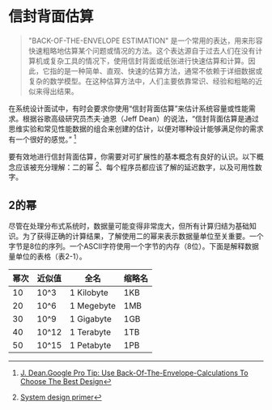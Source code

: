 # 信封背面估算

> "BACK-OF-THE-ENVELOPE ESTIMATION" 是一个常用的表达，用来形容快速粗略地估算某个问题或情况的方法。这个表达源自于过去人们在没有计算机或复杂工具的情况下，使用信封背面或纸张进行快速估算和计算。因此，它指的是一种简单、直观、快速的估算方法，通常不依赖于详细数据或复杂的数学模型。在这种估算方法中，人们主要依靠常识、经验和粗略的近似来得出结果。

在系统设计面试中，有时会要求你使用“信封背面估算”来估计系统容量或性能需求。根据谷歌高级研究员杰夫·迪恩（Jeff Dean）的说法，“信封背面估算是通过思维实验和常见性能数据的组合来创建的估计，以便对哪种设计能够满足你的需求有一个很好的感觉。” [^1]

要有效地进行信封背面估算，你需要对可扩展性的基本概念有良好的认识。以下概念应该被充分理解：二的幂 [^2]、每个程序员都应该了解的延迟数字，以及可用性数字。

## 2的幂

尽管在处理分布式系统时，数据量可能变得非常庞大，但所有计算归结为基础知识。为了获得正确的计算结果，了解使用二的幂来表示数据量单位至关重要。一个字节是8位的序列。一个ASCII字符使用一个字节的内存（8位）。下面是解释数据量单位的表格（表2-1）。

|幂次|近似值 |全名 |缩略名 |
|-|-|-|-|
|10|10^3|1 Kilobyte| 1KB|
|20|10^6|1 Megebyte| 1MB|
|30|10^9|1 Gigabyte| 1GB|
|40|10^12|1 Terabyte| 1TB|
|50|10^15|1 Petabyte|1PB|

[^1]: [J. Dean.Google Pro Tip: Use Back-Of-The-Envelope-Calculations To Choose The Best Design](http://highscalability.com/blog/2011/1/26/google-pro-tip-use-back-of-the-envelope-calculations-to-choo.html)

[^2]: [System design primer](https://github.com/donnemartin/system-design-primer)
